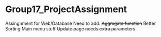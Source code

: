 # Group17_ProjectAssignment
Assingnment for Web/Database
Need to add: 
~~Aggregate function~~
Better Sorting 
Main menu stuff
~~Update page needs extra parameters~~
